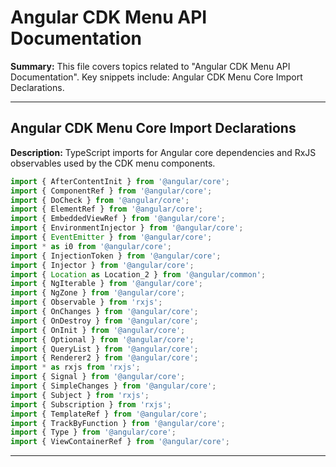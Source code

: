 # Angular CDK Menu API Documentation

**Summary:** This file covers topics related to "Angular CDK Menu API Documentation". Key snippets include: Angular CDK Menu Core Import Declarations.

---

## Angular CDK Menu Core Import Declarations

**Description:** TypeScript imports for Angular core dependencies and RxJS observables used by the CDK menu components.

```typescript
import { AfterContentInit } from '@angular/core';
import { ComponentRef } from '@angular/core';
import { DoCheck } from '@angular/core';
import { ElementRef } from '@angular/core';
import { EmbeddedViewRef } from '@angular/core';
import { EnvironmentInjector } from '@angular/core';
import { EventEmitter } from '@angular/core';
import * as i0 from '@angular/core';
import { InjectionToken } from '@angular/core';
import { Injector } from '@angular/core';
import { Location as Location_2 } from '@angular/common';
import { NgIterable } from '@angular/core';
import { NgZone } from '@angular/core';
import { Observable } from 'rxjs';
import { OnChanges } from '@angular/core';
import { OnDestroy } from '@angular/core';
import { OnInit } from '@angular/core';
import { Optional } from '@angular/core';
import { QueryList } from '@angular/core';
import { Renderer2 } from '@angular/core';
import * as rxjs from 'rxjs';
import { Signal } from '@angular/core';
import { SimpleChanges } from '@angular/core';
import { Subject } from 'rxjs';
import { Subscription } from 'rxjs';
import { TemplateRef } from '@angular/core';
import { TrackByFunction } from '@angular/core';
import { Type } from '@angular/core';
import { ViewContainerRef } from '@angular/core';
```

---